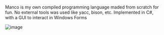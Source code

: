 Manco is my own compiled programming language maded from scratch for fun. No external tools was used like yacc, bison, etc.
Implemented in C#, with a GUI to interact in Windows Forms

![image](https://github.com/RodrigoPAml/MancoLanguage/assets/41243039/ac3ac22d-f5cb-4ad9-9aed-845d563f25a4)
